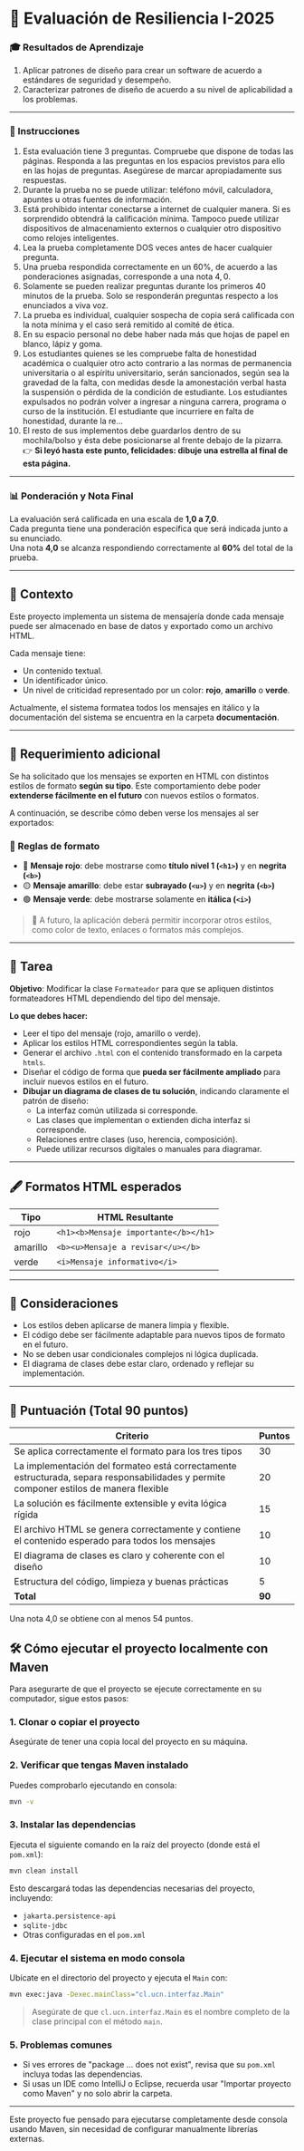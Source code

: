 # 📄 Evaluación de Resiliencia I-2025

### 🎓 Resultados de Aprendizaje

1. Aplicar patrones de diseño para crear un software de acuerdo a estándares de seguridad y desempeño.
2. Caracterizar patrones de diseño de acuerdo a su nivel de aplicabilidad a los problemas.

---

### 📝 Instrucciones

1. Esta evaluación tiene $3$ preguntas. Compruebe que dispone de todas las páginas. Responda a las preguntas en los espacios previstos para ello en las hojas de preguntas. Asegúrese de marcar apropiadamente sus respuestas.
2. Durante la prueba no se puede utilizar: teléfono móvil, calculadora, apuntes u otras fuentes de información.
3. Está prohibido intentar conectarse a internet de cualquier manera. Si es sorprendido obtendrá la calificación mínima. Tampoco puede utilizar dispositivos de almacenamiento externos o cualquier otro dispositivo como relojes inteligentes.
4. Lea la prueba completamente DOS veces antes de hacer cualquier pregunta.
5. Una prueba respondida correctamente en un $60\%$, de acuerdo a las ponderaciones asignadas, corresponde a una nota $4,0$.
6. Solamente se pueden realizar preguntas durante los primeros $40$ minutos de la prueba. Solo se responderán preguntas respecto a los enunciados a viva voz.
7. La prueba es individual, cualquier sospecha de copia será calificada con la nota mínima y el caso será remitido al comité de ética.
8. En su espacio personal no debe haber nada más que hojas de papel en blanco, lápiz y goma.
9. Los estudiantes quienes se les compruebe falta de honestidad académica o cualquier otro acto contrario a las normas de permanencia universitaria o al espíritu universitario, serán sancionados, según sea la gravedad de la falta, con medidas desde la amonestación verbal hasta la suspensión o pérdida de la condición de estudiante. Los estudiantes expulsados no podrán volver a ingresar a ninguna carrera, programa o curso de la institución. El estudiante que incurriere en falta de honestidad, durante la re...
10. El resto de sus implementos debe guardarlos dentro de su mochila/bolso y ésta debe posicionarse al frente debajo de la pizarra.  
    👉 **Si leyó hasta este punto, felicidades: dibuje una estrella al final de esta página.**

---

### 📊 Ponderación y Nota Final

La evaluación será calificada en una escala de **1,0 a 7,0**.  
Cada pregunta tiene una ponderación específica que será indicada junto a su enunciado.  
Una nota **4,0** se alcanza respondiendo correctamente al **60%** del total de la prueba.

---

## 🎯 Contexto

Este proyecto implementa un sistema de mensajería donde cada mensaje puede ser almacenado en base de datos y exportado como un archivo HTML.

Cada mensaje tiene:
- Un contenido textual.
- Un identificador único.
- Un nivel de criticidad representado por un color: **rojo**, **amarillo** o **verde**.

Actualmente, el sistema formatea todos los mensajes en itálico y la documentación del sistema se encuentra en la carpeta
**documentación**.

---

## 🧩 Requerimiento adicional

Se ha solicitado que los mensajes se exporten en HTML con distintos estilos de formato **según su tipo**. Este comportamiento debe poder **extenderse fácilmente en el futuro** con nuevos estilos o formatos.

A continuación, se describe cómo deben verse los mensajes al ser exportados:

### 🧠 Reglas de formato

- 🔴 **Mensaje rojo**: debe mostrarse como **título nivel 1 (`<h1>`)** y en **negrita (`<b>`)**
- 🟡 **Mensaje amarillo**: debe estar **subrayado (`<u>`)** y en **negrita (`<b>`)**
- 🟢 **Mensaje verde**: debe mostrarse solamente en **itálica (`<i>`)**

> 📌 A futuro, la aplicación deberá permitir incorporar otros estilos, como color de texto, enlaces o formatos más complejos.

---

## 🔧 Tarea

**Objetivo**: Modificar la clase `Formateador` para que se apliquen distintos formateadores HTML dependiendo del tipo del mensaje.

**Lo que debes hacer:**

- Leer el tipo del mensaje (rojo, amarillo o verde).
- Aplicar los estilos HTML correspondientes según la tabla.
- Generar el archivo `.html` con el contenido transformado en la carpeta `htmls`.
- Diseñar el código de forma que **pueda ser fácilmente ampliado** para incluir nuevos estilos en el futuro.
- **Dibujar un diagrama de clases de tu solución**, indicando claramente el patrón de diseño:
    - La interfaz común utilizada si corresponde.
    - Las clases que implementan o extienden dicha interfaz si corresponde.
    - Relaciones entre clases (uso, herencia, composición).
    - Puede utilizar recursos digitales o manuales para diagramar.

---

## 🖋️ Formatos HTML esperados

| Tipo     | HTML Resultante                     |
|----------|-------------------------------------|
| rojo     | `<h1><b>Mensaje importante</b></h1>` |
| amarillo | `<b><u>Mensaje a revisar</u></b>`    |
| verde    | `<i>Mensaje informativo</i>`         |

---

## 📌 Consideraciones

- Los estilos deben aplicarse de manera limpia y flexible.
- El código debe ser fácilmente adaptable para nuevos tipos de formato en el futuro.
- No se deben usar condicionales complejos ni lógica duplicada.
- El diagrama de clases debe estar claro, ordenado y reflejar su implementación.

---

## 🧮 Puntuación (Total 90 puntos)

| Criterio                                                                                                                               | Puntos |
|----------------------------------------------------------------------------------------------------------------------------------------|--------|
| Se aplica correctamente el formato para los tres tipos                                                                                 | 30     |
| La implementación del formateo está correctamente estructurada, separa responsabilidades y permite componer estilos de manera flexible | 20     |
| La solución es fácilmente extensible y evita lógica rígida                                                                             | 15     |
| El archivo HTML se genera correctamente y contiene el contenido esperado para todos los mensajes                                       | 10     |
| El diagrama de clases es claro y coherente con el diseño                                                                               | 10     |
| Estructura del código, limpieza y buenas prácticas                                                                                     | 5      |
| **Total**                                                                                                                              | **90** |

Una nota 4,0 se obtiene con al menos 54 puntos.

## 🛠️ Cómo ejecutar el proyecto localmente con Maven

Para asegurarte de que el proyecto se ejecute correctamente en su computador, sigue estos pasos:

### 1. Clonar o copiar el proyecto

Asegúrate de tener una copia local del proyecto en su máquina.

### 2. Verificar que tengas Maven instalado

Puedes comprobarlo ejecutando en consola:

```bash
mvn -v
```

### 3. Instalar las dependencias

Ejecuta el siguiente comando en la raíz del proyecto (donde está el `pom.xml`):

```bash
mvn clean install
```

Esto descargará todas las dependencias necesarias del proyecto, incluyendo:
- `jakarta.persistence-api`
- `sqlite-jdbc`
- Otras configuradas en el `pom.xml`

### 4. Ejecutar el sistema en modo consola

Ubícate en el directorio del proyecto y ejecuta el `Main` con:

```bash
mvn exec:java -Dexec.mainClass="cl.ucn.interfaz.Main"
```

> Asegúrate de que `cl.ucn.interfaz.Main` es el nombre completo de la clase principal con el método `main`.

### 5. Problemas comunes

- Si ves errores de "package ... does not exist", revisa que su `pom.xml` incluya todas las dependencias.
- Si usas un IDE como IntelliJ o Eclipse, recuerda usar "Importar proyecto como Maven" y no solo abrir la carpeta.

---

Este proyecto fue pensado para ejecutarse completamente desde consola usando Maven, sin necesidad de configurar manualmente librerías externas.